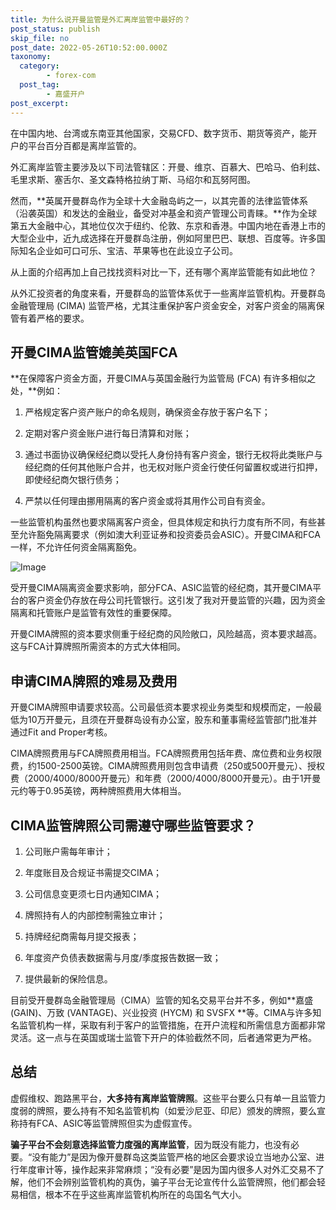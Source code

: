 ```yaml
---
title: 为什么说开曼监管是外汇离岸监管中最好的？
post_status: publish
skip_file: no
post_date: 2022-05-26T10:52:00.000Z
taxonomy:
  category:
        - forex-com
  post_tag:
        - 嘉盛开户
post_excerpt: 
---
```

在中国内地、台湾或东南亚其他国家，交易CFD、数字货币、期货等资产，能开户的平台百分百都是离岸监管的。

外汇离岸监管主要涉及以下司法管辖区：开曼、维京、百慕大、巴哈马、伯利兹、毛里求斯、塞舌尔、圣文森特格拉纳丁斯、马绍尔和瓦努阿图。

然而，**英属开曼群岛作为全球十大金融岛屿之一，以其完善的法律监管体系（沿袭英国）和发达的金融业，备受对冲基金和资产管理公司青睐。**作为全球第五大金融中心，其地位仅次于纽约、伦敦、东京和香港。中国内地在香港上市的大型企业中，近九成选择在开曼群岛注册，例如阿里巴巴、联想、百度等。许多国际知名企业如可口可乐、宝洁、苹果等也在此设立子公司。

从上面的介绍再加上自己找找资料对比一下，还有哪个离岸监管能有如此地位？

从外汇投资者的角度来看，开曼群岛的监管体系优于一些离岸监管机构。开曼群岛金融管理局 (CIMA) 监管严格，尤其注重保护客户资金安全，对客户资金的隔离保管有着严格的要求。

## 开曼CIMA监管媲美英国FCA

**在保障客户资金方面，开曼CIMA与英国金融行为监管局 (FCA) 有许多相似之处，**例如：

1. 严格规定客户资产账户的命名规则，确保资金存放于客户名下；

1. 定期对客户资金账户进行每日清算和对账；

1. 通过书面协议确保经纪商以受托人身份持有客户资金，银行无权将此类账户与经纪商的任何其他账户合并，也无权对账户资金行使任何留置权或进行扣押，即使经纪商欠银行债务；

1. 严禁以任何理由挪用隔离的客户资金或将其用作公司自有资金。

一些监管机构虽然也要求隔离客户资金，但具体规定和执行力度有所不同，有些甚至允许豁免隔离要求（例如澳大利亚证券和投资委员会ASIC）。开曼CIMA和FCA一样，不允许任何资金隔离豁免。

![Image](https://prod-files-secure.s3.us-west-2.amazonaws.com/39ed1227-6d7d-4570-be36-9ccd4a2c4241/bd849744-3fcb-4a37-8312-357962c8f065/image.png?X-Amz-Algorithm=AWS4-HMAC-SHA256&X-Amz-Content-Sha256=UNSIGNED-PAYLOAD&X-Amz-Credential=ASIAZI2LB4664PXT5YCQ%2F20250606%2Fus-west-2%2Fs3%2Faws4_request&X-Amz-Date=20250606T161352Z&X-Amz-Expires=3600&X-Amz-Security-Token=IQoJb3JpZ2luX2VjEIf%2F%2F%2F%2F%2F%2F%2F%2F%2F%2FwEaCXVzLXdlc3QtMiJIMEYCIQDFyBuggdaDL8okNjdHqvZ2ckkr3ssMZTI9p1rwLvppfAIhAKU%2BoC52pqEC8zKh6bKTVLptUVDRcP6qZsniJk09vL1VKv8DCGAQABoMNjM3NDIzMTgzODA1IgyM4i74NEXWV8kq7SMq3APyWZUUhNIbTMSGtKBH6ck3G23NcYC6tukVIVbyoagv6cdyZ%2FLzLPdPt4T0%2F57ilTPACQyjTuudBOVsknQydI2MwFR5ZxOgL3xnmYGNEs66HSfya%2B08xTvs8i4BjWNlV00jbDdHwecqnKpU7r7ZZ9JHgPT3SzB%2FeeuPlIrkFi29UPWhH1JuUBNzzhEUpLMPwKzhTleuWKjAJRCxMPaz%2FBLcR%2BWA94Q5DdvRn3gqrfqEQhn4wC8RX3oO6AhPdo54a6RBenysXOKqpBOb%2FmTVlncshdaYjsNJOYNVdhn00QdV6qnol6H0dCJgRasnfgV6GXGiNuyDuJOufcQjwFufxxn3IV%2BNC6%2BlQq%2BhMsoLaQnlyR4pFbFpx19Fz3jvLKZnSs6Mpx1MSWQBmc5PD43tvI2yufZXX%2BvMjgNvHo7%2F6B713%2B0r1wAbHYVXUtFmLJ5xUVAkisTMMtI7JvXv3PlQMkWOlW8yHhRw0SygKLWfh%2BXPfbh7HlKj89CzaA8aDpZTSah6tP3fRCBYQjMEPSp8b%2BIXQW8ornDhlK9EtExyCL5rF0vVS%2BH%2FQteJhRY1CCzI1d64gs8rMnA2gU0H%2FaNYe9op5qjFj%2Bzw5VsA1zKoYtRpgTVPhAVGX1qhkbvRITDahIzCBjqkAQIaCCXCYf3P5dOMThZ6PDNBZ1XW7qAF1inQeiI1dpAOe3%2FvxG4PJDlHbGdORdtaj7Hh9dk1BQtvMXTzu11nV%2F7mM4kpWZduwKpPaSFCIGiMbyTwWHyraTu8g3OH7gfilrbVZu%2BMXn5qfCEENx2rZ%2FKhje9n3GEG9oYNqxYpJVUOGocxYw6tN79LsDABSqVk3BRikHYPThcfPBplny0qGPuH6QOg&X-Amz-Signature=86a0ab8ac8a72aba03675388d3ab6cfdac97e5ecb44154ec333da43006126a9f&X-Amz-SignedHeaders=host&x-id=GetObject)

受开曼CIMA隔离资金要求影响，部分FCA、ASIC监管的经纪商，其开曼CIMA平台的客户资金仍存放在母公司托管银行。这引发了我对开曼监管的兴趣，因为资金隔离和托管账户是监管有效性的重要保障。

开曼CIMA牌照的资本要求侧重于经纪商的风险敞口，风险越高，资本要求越高。这与FCA计算牌照所需资本的方式大体相同。

## **申请CIMA牌照的难易及费用**

开曼CIMA牌照申请要求较高。公司最低资本要求视业务类型和规模而定，一般最低为10万开曼元，且须在开曼群岛设有办公室，股东和董事需经监管部门批准并通过Fit and Proper考核。

CIMA牌照费用与FCA牌照费用相当。FCA牌照费用包括年费、席位费和业务权限费，约1500-2500英镑。CIMA牌照费用则包含申请费（250或500开曼元）、授权费（2000/4000/8000开曼元）和年费（2000/4000/8000开曼元）。由于1开曼元约等于0.95英镑，两种牌照费用大体相当。

## CIMA监管牌照公司需遵守哪些监管要求？

1. 公司账户需每年审计；

1. 年度账目及合规证书需提交CIMA；

1. 公司信息变更须七日内通知CIMA；

1. 牌照持有人的内部控制需独立审计；

1. 持牌经纪商需每月提交报表；

1. 年度资产负债表数据需与月度/季度报告数据一致；

1. 提供最新的保险信息。

目前受开曼群岛金融管理局（CIMA）监管的知名交易平台并不多，例如**嘉盛 (GAIN)、万致 (VANTAGE)、兴业投资 (HYCM) 和 SVSFX **等。CIMA与许多知名监管机构一样，采取有利于客户的监管措施，在开户流程和所需信息方面都非常灵活。这一点与在英国或瑞士监管下开户的体验截然不同，后者通常更为严格。

## 总结

虚假维权、跑路黑平台，**大多持有离岸监管牌照**。这些平台要么只有单一且监管力度弱的牌照，要么持有不知名监管机构（如爱沙尼亚、印尼）颁发的牌照，要么宣称持有FCA、ASIC等监管牌照但实为虚假宣传。

**骗子平台不会刻意选择监管力度强的离岸监管**，因为既没有能力，也没有必要。“没有能力”是因为像开曼群岛这类监管严格的地区会要求设立当地办公室、进行年度审计等，操作起来非常麻烦；“没有必要”是因为国内很多人对外汇交易不了解，他们不会辨别监管机构的真伪，骗子平台无论宣传什么监管牌照，他们都会轻易相信，根本不在乎这些离岸监管机构所在的岛国名气大小。